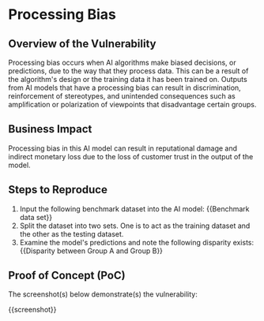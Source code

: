 # Processing Bias

## Overview of the Vulnerability

Processing bias occurs when AI algorithms make biased decisions, or predictions, due to the way that they process data. This can be a result of the algorithm's design or the training data it has been trained on. Outputs from AI models that have a processing bias can result in discrimination, reinforcement of stereotypes, and unintended consequences such as amplification or polarization of viewpoints that disadvantage certain groups.

## Business Impact

Processing bias in this AI model can result in reputational damage and indirect monetary loss due to the loss of customer trust in the output of the model.

## Steps to Reproduce

1. Input the following benchmark dataset into the AI model: {{Benchmark data set}}
1. Split the dataset into two sets. One is to act as the training dataset and the other as the testing dataset.
1. Examine the model's predictions and note the following disparity exists: {{Disparity between Group A and Group B}}

## Proof of Concept (PoC)

The screenshot(s) below demonstrate(s) the vulnerability:

{{screenshot}}
